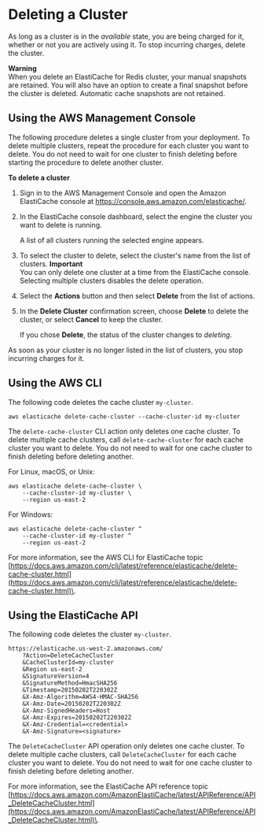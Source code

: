 # Deleting a Cluster<a name="Clusters.Delete"></a>

As long as a cluster is in the *available* state, you are being charged for it, whether or not you are actively using it\. To stop incurring charges, delete the cluster\.

**Warning**  
When you delete an ElastiCache for Redis cluster, your manual snapshots are retained\. You will also have an option to create a final snapshot before the cluster is deleted\. Automatic cache snapshots are not retained\.

## Using the AWS Management Console<a name="Clusters.Delete.CON"></a>

The following procedure deletes a single cluster from your deployment\. To delete multiple clusters, repeat the procedure for each cluster you want to delete\. You do not need to wait for one cluster to finish deleting before starting the procedure to delete another cluster\.

**To delete a cluster**

1. Sign in to the AWS Management Console and open the Amazon ElastiCache console at [https://console\.aws\.amazon\.com/elasticache/](https://console.aws.amazon.com/elasticache/)\.

1. In the ElastiCache console dashboard, select the engine the cluster you want to delete is running\.

   A list of all clusters running the selected engine appears\.

1. To select the cluster to delete, select the cluster's name from the list of clusters\.
**Important**  
You can only delete one cluster at a time from the ElastiCache console\. Selecting multiple clusters disables the delete operation\.

1. Select the **Actions** button and then select **Delete** from the list of actions\.

1. In the **Delete Cluster** confirmation screen, choose **Delete** to delete the cluster, or select **Cancel** to keep the cluster\.

   If you chose **Delete**, the status of the cluster changes to *deleting*\.

As soon as your cluster is no longer listed in the list of clusters, you stop incurring charges for it\.

## Using the AWS CLI<a name="Clusters.Delete.CLI"></a>

The following code deletes the cache cluster `my-cluster`\.

```
aws elasticache delete-cache-cluster --cache-cluster-id my-cluster
```

The `delete-cache-cluster` CLI action only deletes one cache cluster\. To delete multiple cache clusters, call `delete-cache-cluster` for each cache cluster you want to delete\. You do not need to wait for one cache cluster to finish deleting before deleting another\.

For Linux, macOS, or Unix:

```
aws elasticache delete-cache-cluster \
    --cache-cluster-id my-cluster \
    --region us-east-2
```

For Windows:

```
aws elasticache delete-cache-cluster ^
    --cache-cluster-id my-cluster ^
    --region us-east-2
```

For more information, see the AWS CLI for ElastiCache topic [https://docs.aws.amazon.com/cli/latest/reference/elasticache/delete-cache-cluster.html](https://docs.aws.amazon.com/cli/latest/reference/elasticache/delete-cache-cluster.html)\.

## Using the ElastiCache API<a name="Clusters.Delete.API"></a>

The following code deletes the cluster `my-cluster`\.

```
https://elasticache.us-west-2.amazonaws.com/    
    ?Action=DeleteCacheCluster
    &CacheClusterId=my-cluster
    &Region us-east-2
    &SignatureVersion=4
    &SignatureMethod=HmacSHA256
    &Timestamp=20150202T220302Z
    &X-Amz-Algorithm=AWS4-HMAC-SHA256
    &X-Amz-Date=20150202T220302Z
    &X-Amz-SignedHeaders=Host
    &X-Amz-Expires=20150202T220302Z
    &X-Amz-Credential=<credential>
    &X-Amz-Signature=<signature>
```

The `DeleteCacheCluster` API operation only deletes one cache cluster\. To delete multiple cache clusters, call `DeleteCacheCluster` for each cache cluster you want to delete\. You do not need to wait for one cache cluster to finish deleting before deleting another\.

For more information, see the ElastiCache API reference topic [https://docs.aws.amazon.com/AmazonElastiCache/latest/APIReference/API_DeleteCacheCluster.html](https://docs.aws.amazon.com/AmazonElastiCache/latest/APIReference/API_DeleteCacheCluster.html)\.